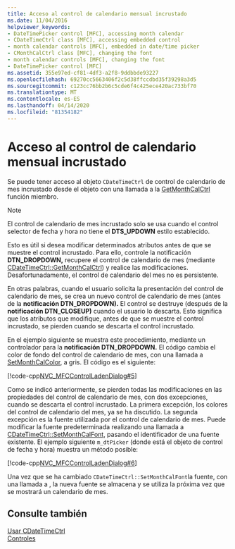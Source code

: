 ```yaml
---
title: Acceso al control de calendario mensual incrustado
ms.date: 11/04/2016
helpviewer_keywords:
- DateTimePicker control [MFC], accessing month calendar
- CDateTimeCtrl class [MFC], accessing embedded control
- month calendar controls [MFC], embedded in date/time picker
- CMonthCalCtrl class [MFC], changing the font
- month calendar controls [MFC], changing the font
- DateTimePicker control [MFC]
ms.assetid: 355e97ed-cf81-4df3-a2f8-9ddbbde93227
ms.openlocfilehash: 69270cc5663406f2c5d38ffccdbd35f39298a3d5
ms.sourcegitcommit: c123cc76bb2b6c5cde6f4c425ece420ac733bf70
ms.translationtype: MT
ms.contentlocale: es-ES
ms.lasthandoff: 04/14/2020
ms.locfileid: "81354182"
---
```

# <a name="accessing-the-embedded-month-calendar-control"></a>Acceso al control de calendario mensual incrustado

Se puede tener acceso al objeto `CDateTimeCtrl` de control de calendario de mes incrustado desde el objeto con una llamada a la [GetMonthCalCtrl](../mfc/reference/cdatetimectrl-class.md#getmonthcalctrl) función miembro.

> [!NOTE]
> El control de calendario de mes incrustado solo se usa cuando el control selector de fecha y hora no tiene el **DTS_UPDOWN** estilo establecido.

Esto es útil si desea modificar determinados atributos antes de que se muestre el control incrustado. Para ello, controle la notificación **DTN_DROPDOWN,** recupere el control de calendario de mes (mediante [CDateTimeCtrl::GetMonthCalCtrl](../mfc/reference/cdatetimectrl-class.md#getmonthcalctrl)) y realice las modificaciones. Desafortunadamente, el control de calendario del mes no es persistente.

En otras palabras, cuando el usuario solicita la presentación del control de calendario de mes, se crea un nuevo control de calendario de mes (antes de la **notificación DTN_DROPDOWN).** El control se destruye (después de la **notificación DTN_CLOSEUP)** cuando el usuario lo descarta. Esto significa que los atributos que modifique, antes de que se muestre el control incrustado, se pierden cuando se descarta el control incrustado.

En el ejemplo siguiente se muestra este procedimiento, mediante un controlador para la **notificación DTN_DROPDOWN.** El código cambia el color de fondo del control de calendario de mes, con una llamada a [SetMonthCalColor](../mfc/reference/cdatetimectrl-class.md#setmonthcalcolor), a gris. El código es el siguiente:

[!code-cpp[NVC_MFCControlLadenDialog#5](../mfc/codesnippet/cpp/accessing-the-embedded-month-calendar-control_1.cpp)]

Como se indicó anteriormente, se pierden todas las modificaciones en las propiedades del control de calendario de mes, con dos excepciones, cuando se descarta el control incrustado. La primera excepción, los colores del control de calendario del mes, ya se ha discutido. La segunda excepción es la fuente utilizada por el control de calendario de mes. Puede modificar la fuente predeterminada realizando una llamada a [CDateTimeCtrl::SetMonthCalFont](../mfc/reference/cdatetimectrl-class.md#setmonthcalfont), pasando el identificador de una fuente existente. El ejemplo siguiente `m_dtPicker` (donde está el objeto de control de fecha y hora) muestra un método posible:

[!code-cpp[NVC_MFCControlLadenDialog#6](../mfc/codesnippet/cpp/accessing-the-embedded-month-calendar-control_2.cpp)]

Una vez que se ha cambiado `CDateTimeCtrl::SetMonthCalFont`la fuente, con una llamada a , la nueva fuente se almacena y se utiliza la próxima vez que se mostrará un calendario de mes.

## <a name="see-also"></a>Consulte también

[Usar CDateTimeCtrl](../mfc/using-cdatetimectrl.md)<br/>
[Controles](../mfc/controls-mfc.md)
